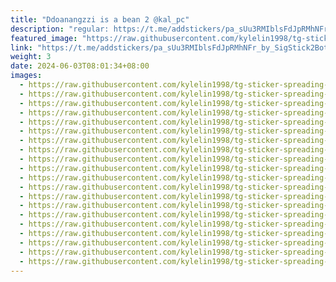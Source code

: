 ```yaml
---
title: "Ddoanangzzi is a bean 2 @kal_pc"
description: "regular: https://t.me/addstickers/pa_sUu3RMIblsFdJpRMhNFr_by_SigStick2Bot"
featured_image: "https://raw.githubusercontent.com/kylelin1998/tg-sticker-spreading-worldwide-images/main/img/b0aa3cce-f38c-4817-bcba-0fcc00a99654.jpg"
link: "https://t.me/addstickers/pa_sUu3RMIblsFdJpRMhNFr_by_SigStick2Bot"
weight: 3
date: 2024-06-03T08:01:34+08:00
images:
  - https://raw.githubusercontent.com/kylelin1998/tg-sticker-spreading-worldwide-images/main/img/b0aa3cce-f38c-4817-bcba-0fcc00a99654.jpg
  - https://raw.githubusercontent.com/kylelin1998/tg-sticker-spreading-worldwide-images/main/img/e4f713ed-eb4e-429d-9e94-ba8d73e59979.jpg
  - https://raw.githubusercontent.com/kylelin1998/tg-sticker-spreading-worldwide-images/main/img/e0851d7c-8b38-4b34-8962-31e4dfe62583.jpg
  - https://raw.githubusercontent.com/kylelin1998/tg-sticker-spreading-worldwide-images/main/img/0077b60f-046f-4065-aede-689401e8edd4.jpg
  - https://raw.githubusercontent.com/kylelin1998/tg-sticker-spreading-worldwide-images/main/img/ad4f7050-33ae-4be3-ab9a-aba310afbc78.jpg
  - https://raw.githubusercontent.com/kylelin1998/tg-sticker-spreading-worldwide-images/main/img/716b56c9-1179-4b50-b126-18808131f19f.jpg
  - https://raw.githubusercontent.com/kylelin1998/tg-sticker-spreading-worldwide-images/main/img/0a3a1251-c82f-4906-a5c0-0452a2e32636.jpg
  - https://raw.githubusercontent.com/kylelin1998/tg-sticker-spreading-worldwide-images/main/img/68672a20-cb72-48d9-881a-1b3641117e35.jpg
  - https://raw.githubusercontent.com/kylelin1998/tg-sticker-spreading-worldwide-images/main/img/099e5e41-61d3-46e3-9b4e-55757c1cac02.jpg
  - https://raw.githubusercontent.com/kylelin1998/tg-sticker-spreading-worldwide-images/main/img/f03182bf-cfbf-41b7-9e80-ac6be1d93f2a.jpg
  - https://raw.githubusercontent.com/kylelin1998/tg-sticker-spreading-worldwide-images/main/img/76e84fa5-5a2c-44f1-845b-8cdc7a8da864.jpg
  - https://raw.githubusercontent.com/kylelin1998/tg-sticker-spreading-worldwide-images/main/img/1bc8cd73-307a-4fd3-af6e-9e02c29956ed.jpg
  - https://raw.githubusercontent.com/kylelin1998/tg-sticker-spreading-worldwide-images/main/img/a133075e-63e9-4dbe-8d5f-c948437c7709.jpg
  - https://raw.githubusercontent.com/kylelin1998/tg-sticker-spreading-worldwide-images/main/img/9a919aea-7dde-481b-a4e4-326e17db5cb5.jpg
  - https://raw.githubusercontent.com/kylelin1998/tg-sticker-spreading-worldwide-images/main/img/2a7b7fb6-3b2f-4c9c-bc36-2c8be8688136.jpg
  - https://raw.githubusercontent.com/kylelin1998/tg-sticker-spreading-worldwide-images/main/img/365af35e-9cf8-49e7-8880-1c65ff825ecd.jpg
  - https://raw.githubusercontent.com/kylelin1998/tg-sticker-spreading-worldwide-images/main/img/0ec2c215-7db1-45b8-90f4-26fe8c9ff2d8.jpg
  - https://raw.githubusercontent.com/kylelin1998/tg-sticker-spreading-worldwide-images/main/img/ca369c53-697d-4c20-b664-5b871d948a7f.jpg
  - https://raw.githubusercontent.com/kylelin1998/tg-sticker-spreading-worldwide-images/main/img/2b8b3f50-e991-45c2-94e8-181296c8dab2.jpg
  - https://raw.githubusercontent.com/kylelin1998/tg-sticker-spreading-worldwide-images/main/img/91289dcb-2bb4-42ee-9bb7-2e8839679161.jpg
---
```

